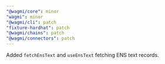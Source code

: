 ```yaml
---
"@wagmi/core": minor
"wagmi": minor
"@wagmi/cli": patch
"fixture-hardhat": patch
"@wagmi/chains": patch
"@wagmi/connectors": patch
---
```


Added `fetchEnsText` and `useEnsText` fetching ENS text records.
